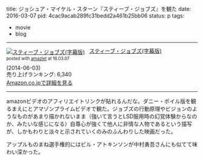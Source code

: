 title: ジョシュア・マイケル・スターン『スティーブ・ジョブズ』を観た
date: 2016-03-07
pid: 4cac9acab289fc31bedd2a461b25bb06
status: p
tags:
- movie
- blog
---

<div class="amazlet-box" style="margin-bottom:0px;"><div class="amazlet-image" style="float:left;margin:0px 12px 1px 0px;"><a href="http://www.amazon.co.jp/exec/obidos/ASIN/B00KG0X8S0/dotimpact-22/ref=nosim/" name="amazletlink" target="_blank"><img src="http://ecx.images-amazon.com/images/I/51kpt3RWlnL._SL160_.jpg" alt="スティーブ・ジョブズ(字幕版)" style="border: none;" /></a></div><div class="amazlet-info" style="line-height:120%; margin-bottom: 10px"><div class="amazlet-name" style="margin-bottom:10px;line-height:120%"><a href="http://www.amazon.co.jp/exec/obidos/ASIN/B00KG0X8S0/dotimpact-22/ref=nosim/" name="amazletlink" target="_blank">スティーブ・ジョブズ(字幕版)</a><div class="amazlet-powered-date" style="font-size:80%;margin-top:5px;line-height:120%">posted with <a href="http://www.amazlet.com/" title="amazlet" target="_blank">amazlet</a> at 16.03.07</div></div><div class="amazlet-detail"> (2014-06-03)<br />売り上げランキング: 6,340<br /></div><div class="amazlet-sub-info" style="float: left;"><div class="amazlet-link" style="margin-top: 5px"><a href="http://www.amazon.co.jp/exec/obidos/ASIN/B00KG0X8S0/dotimpact-22/ref=nosim/" name="amazletlink" target="_blank">Amazon.co.jpで詳細を見る</a></div></div></div><div class="amazlet-footer" style="clear: left"></div></div>

---- 

amazonビデオのアフィリエイトリンクが貼れるんだな。ダニー・ボイル版を観るまえにとアマゾンプライムビデオで観た。ジョブズの行動原理やビジョンのようなものがあまり描かれないまま（強いて言うとLSD服用時の幻覚体験からなのか、みたいな感じになる）自尊心が強くて他人に非情な人物であるという描写が、しかもわりと淡々と示されていくのみのふんわりした映画だった。

アップルものまね選手権的にはビル・アトキンソンが中村勇吾さんにも似てて味わい深かった。
